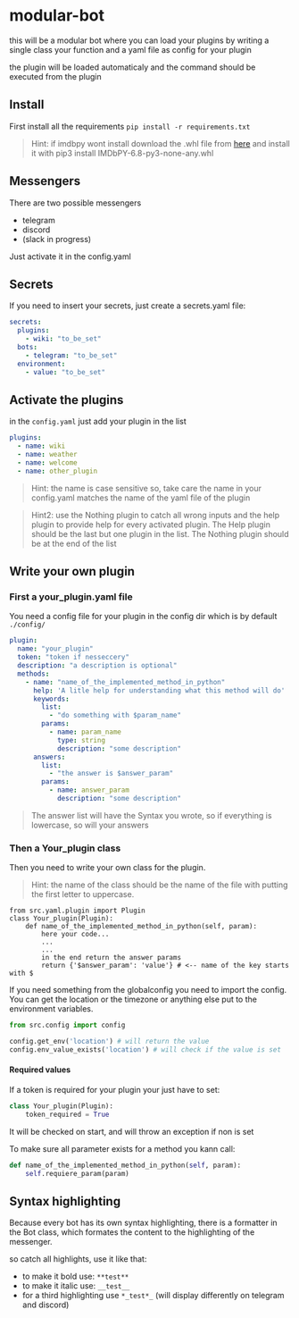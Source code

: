 # modular-bot
this will be a modular bot where you can load your plugins by writing a single class your function and a yaml file as config for your plugin

the plugin will be loaded automaticaly and the command should be executed from the plugin

## Install
First install all the requirements
`pip install -r requirements.txt`

> Hint: if imdbpy wont install download the .whl file from [here](https://pypi.org/project/IMDbPY/#files) and install 
> it with pip3 install IMDbPY-6.8-py3-none-any.whl 

## Messengers

There are two possible messengers
- telegram
- discord
- (slack in progress)

Just activate it in the config.yaml

## Secrets
If you need to insert your secrets, just create a secrets.yaml file:
```yaml
secrets:
  plugins:
    - wiki: "to_be_set"
  bots:
    - telegram: "to_be_set"
  environment:
    - value: "to_be_set"
```


## Activate the plugins

in the `config.yaml` just add your plugin in the list
```yaml
plugins:
  - name: wiki
  - name: weather
  - name: welcome
  - name: other_plugin
``` 

> Hint: the name is case sensitive so, take care the name in your 
> config.yaml matches the name of the yaml file of the plugin

> Hint2: use the Nothing plugin to catch all wrong inputs and 
> the help plugin to provide help for every activated plugin.
> The Help plugin should be the last but one plugin in the list.
> The Nothing plugin should be at the end of the list

## Write your own plugin

### First a your_plugin.yaml file
You need a config file for your plugin in the config dir which is by default `./config/`
```yaml
plugin:
  name: "your_plugin"
  token: "token if nesseccery"
  description: "a description is optional"
  methods:
    - name: "name_of_the_implemented_method_in_python"
      help: 'A litle help for understanding what this method will do'
      keywords:
        list:
          - "do something with $param_name"
        params:
          - name: param_name
            type: string
            description: "some description"
      answers:
        list:
          - "the answer is $answer_param"
        params:
          - name: answer_param
            description: "some description"
```

> The answer list will have the Syntax you wrote, so if everything is lowercase, so will your answers

### Then a Your_plugin class
Then you need to write your own class for the plugin.
> Hint: the name of the class should be the name of the file with putting the first letter to uppercase.
```
from src.yaml.plugin import Plugin
class Your_plugin(Plugin):
    def name_of_the_implemented_method_in_python(self, param):
        here your code...
        ...
        ...
        in the end return the answer params
        return {'$answer_param': 'value'} # <-- name of the key starts with $
```

If you need something from the globalconfig you need to import the  config. You can get the location
or the timezone or anything else put to the environment variables.
```python
from src.config import config

config.get_env('location') # will return the value
config.env_value_exists('location') # will check if the value is set
```

#### Required values
If a token is required for your plugin your just have to set: 
```python
class Your_plugin(Plugin):
    token_required = True
```
It will be checked on start, and will throw an exception if non is set


To make sure all parameter exists for a method you kann call:
```python
def name_of_the_implemented_method_in_python(self, param):
    self.requiere_param(param)
```

## Syntax highlighting
Because every bot has its own syntax highlighting, 
there is a formatter in the Bot class, which formates the content to
the highlighting of the messenger.

so catch all highlights, use it like that:
- to make it bold use: `**test**`
- to make it italic use: `__test__`
- for a third highlighting use `*_test*_` (will display differently 
on telegram and discord)